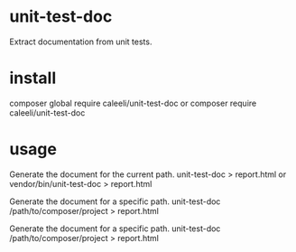 # unit-test-doc
Extract documentation from unit tests.

# install
composer global require caleeli/unit-test-doc
or
composer require caleeli/unit-test-doc

# usage
Generate the document for the current path.
unit-test-doc > report.html
or
vendor/bin/unit-test-doc > report.html

Generate the document for a specific path.
unit-test-doc /path/to/composer/project > report.html

Generate the document for a specific path.
unit-test-doc /path/to/composer/project > report.html
